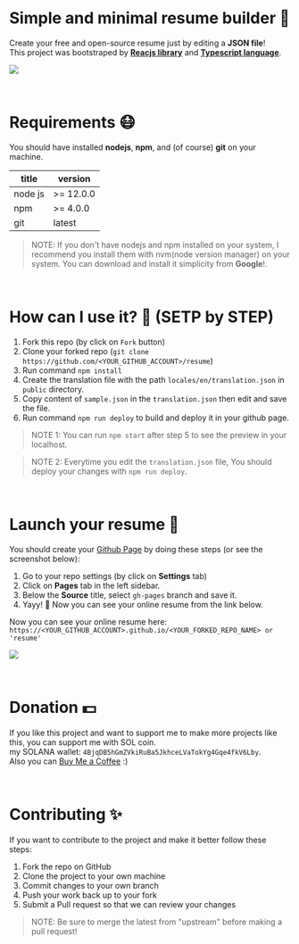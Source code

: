 # Simple and minimal resume builder 📄
Create your free and open-source resume just by editing a **JSON file**!\
This project was bootstraped by [**Reacjs library**](https://reactjs.org/) and [**Typescript language**](https://www.typescriptlang.org/).

![](https://mehdikhoshnevisz.github.io/resume/preview.png)

<br/>

# Requirements 😷
You should have installed **nodejs**, **npm**, and (of course) **git** on your machine.

title         | version
------------- | -------------
node js       | >= 12.0.0
npm           | >= 4.0.0
git           | latest

> NOTE: If you don't have nodejs and npm installed on your system, I recommend you install them with nvm(node version manager) on your system.
You can download and install it simplicity from **Google**!.

<br/>

# How can I use it? 🤔 (SETP by STEP)
1. Fork this repo (by click on ``Fork`` button)
2. Clone your forked repo (```git clone https://github.com/<YOUR_GITHUB_ACCOUNT>/resume```)
3. Run command ```npm install```
4. Create the translation file with the path ```locales/en/translation.json``` in ```public``` directory.
5. Copy content of `sample.json` in the ```translation.json``` then edit and save the file.
6. Run command ```npm run deploy``` to build and deploy it in your github page.

> NOTE 1: You can run ```npm start``` after step 5 to see the preview in your localhost.

> NOTE 2: Everytime you edit the ```translation.json``` file, You should deploy your changes with ```npm run deploy```.

<br/>

# Launch your resume 🚀


You should create your [Github Page](https://pages.github.com/) by doing these steps (or see the screenshot below):
1. Go to your repo settings (by click on **Settings** tab)
2. Click on **Pages** tab in the left sidebar.
3. Below the **Source** title, select ```gh-pages``` branch and save it.
4. Yayy! 🥳 Now you can see your online resume from the link below.

Now you can see your online resume here: ```https://<YOUR_GITHUB_ACCOUNT>.github.io/<YOUR_FORKED_REPO_NAME> or 'resume'```

![](https://filebin.net/rxyg1c39kzunhjgb/screen-recorder-fri-jun-17-2022-21-15-13.gif)

<br/>

# Donation 💵
If you like this project and want to support me to make more projects like this, you can support me with SOL coin.\
my SOLANA wallet: ```4BjqDB5hGmZVkiRuBa5JkhceLVaTokYg4Gqe4fkV6Lby```.\
Also you can [Buy Me a Coffee](https://www.buymeacoffee.com/imehdi) :)

<br/>

# Contributing ✨
If you want to contribute to the project and make it better follow these steps:

1. Fork the repo on GitHub
2. Clone the project to your own machine
3. Commit changes to your own branch
4. Push your work back up to your fork
5. Submit a Pull request so that we can review your changes

> NOTE: Be sure to merge the latest from "upstream" before making a pull request!
